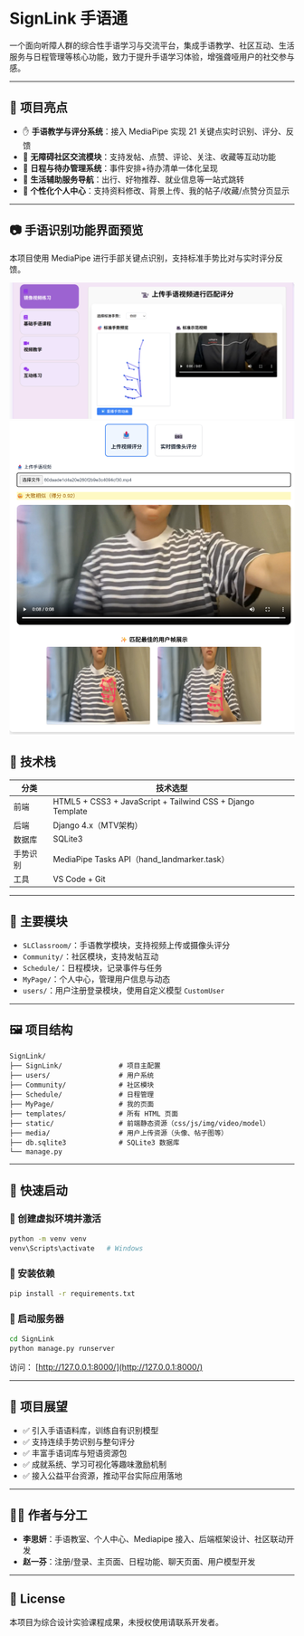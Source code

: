 
# SignLink 手语通

一个面向听障人群的综合性手语学习与交流平台，集成手语教学、社区互动、生活服务与日程管理等核心功能，致力于提升手语学习体验，增强聋哑用户的社交参与感。

---

## 🧩 项目亮点

- ✋ **手语教学与评分系统**：接入 MediaPipe 实现 21 关键点实时识别、评分、反馈
- 💬 **无障碍社区交流模块**：支持发帖、点赞、评论、关注、收藏等互动功能
- 📅 **日程与待办管理系统**：事件安排+待办清单一体化呈现
- 🎯 **生活辅助服务导航**：出行、好物推荐、就业信息等一站式跳转
- 👤 **个性化个人中心**：支持资料修改、背景上传、我的帖子/收藏/点赞分页显示

---

## 📷 手语识别功能界面预览

本项目使用 MediaPipe 进行手部关键点识别，支持标准手势比对与实时评分反馈。

![手语识别界面](static/images/readme/手势识别1.png)
![手语识别界面](static/images/readme/手势识别2.png)

## 🔧 技术栈

| 分类     | 技术选型 |
|----------|----------|
| 前端     | HTML5 + CSS3 + JavaScript + Tailwind CSS + Django Template |
| 后端     | Django 4.x（MTV架构） |
| 数据库   | SQLite3 |
| 手势识别 | MediaPipe Tasks API（hand_landmarker.task） |
| 工具     | VS Code + Git |

---

## 📁 主要模块

- `SLClassroom/`：手语教学模块，支持视频上传或摄像头评分
- `Community/`：社区模块，支持发帖互动
- `Schedule/`：日程模块，记录事件与任务
- `MyPage/`：个人中心，管理用户信息与动态
- `users/`：用户注册登录模块，使用自定义模型 `CustomUser`

---

## 🖼 项目结构

```
SignLink/
├── SignLink/              # 项目主配置
├── users/                 # 用户系统
├── Community/             # 社区模块
├── Schedule/              # 日程管理
├── MyPage/                # 我的页面
├── templates/             # 所有 HTML 页面
├── static/                # 前端静态资源（css/js/img/video/model）
├── media/                 # 用户上传资源（头像、帖子图等）
├── db.sqlite3             # SQLite3 数据库
└── manage.py
```

---

## 🧪 快速启动

### 🔹 创建虚拟环境并激活

```bash
python -m venv venv
venv\Scripts\activate   # Windows
```

### 🔹 安装依赖

```bash
pip install -r requirements.txt
```

### 🔹 启动服务器

```bash
cd SignLink
python manage.py runserver
```

访问： [http://127.0.0.1:8000/](http://127.0.0.1:8000/)

---

## 🚀 项目展望

- ✅ 引入手语语料库，训练自有识别模型
- ✅ 支持连续手势识别与整句评分
- ✅ 丰富手语词库与短语资源包
- ✅ 成就系统、学习可视化等趣味激励机制
- ✅ 接入公益平台资源，推动平台实际应用落地

---

## 🧑‍💻 作者与分工

- **李思妍**：手语教室、个人中心、Mediapipe 接入、后端框架设计、社区联动开发
- **赵一芬**：注册/登录、主页面、日程功能、聊天页面、用户模型开发

---

## 📜 License

本项目为综合设计实验课程成果，未授权使用请联系开发者。
